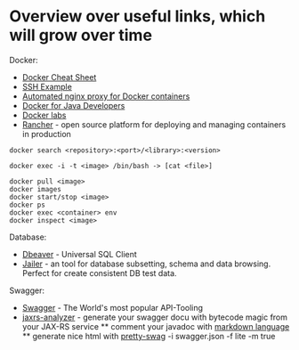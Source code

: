 # Overview over useful links, which will grow over time

Docker:

* [Docker Cheat Sheet](https://github.com/wsargent/docker-cheat-sheet)
* [SSH Example](https://docs.docker.com/engine/examples/running_ssh_service/)
* [Automated nginx proxy for Docker containers](http://blog.florianlopes.io/host-multiple-websites-on-single-host-docker/)
* [Docker for Java Developers](https://github.com/docker/labs/tree/master/developer-tools/java)
* [Docker labs](https://github.com/docker/labs/tree/master/beginner)
* [Rancher](http://rancher.com/) - open source platform for deploying and managing containers in production

``` 
docker search <repository>:<port>/<library>:<version>

docker exec -i -t <image> /bin/bash -> [cat <file>]

docker pull <image>
docker images
docker start/stop <image>
docker ps
docker exec <container> env
docker inspect <image>
```

Database:

* [Dbeaver](http://dbeaver.jkiss.org/) - Universal SQL Client
* [Jailer](https://github.com/Wisser/Jailer) - an tool for database subsetting, schema and data browsing. Perfect for create consistent DB test data.

Swagger:

* [Swagger](http://swagger.io/) - The World's most popular API-Tooling
* [jaxrs-analyzer](https://github.com/sdaschner/jaxrs-analyzer) - generate your swagger docu with bytecode magic from your JAX-RS service
** comment your javadoc with [markdown language](https://github.com/adam-p/markdown-here/wiki/Markdown-Cheatsheet#lines)
** generate nice html with [pretty-swag](https://github.com/twskj/pretty-swag) -i swagger.json -f lite -m true
